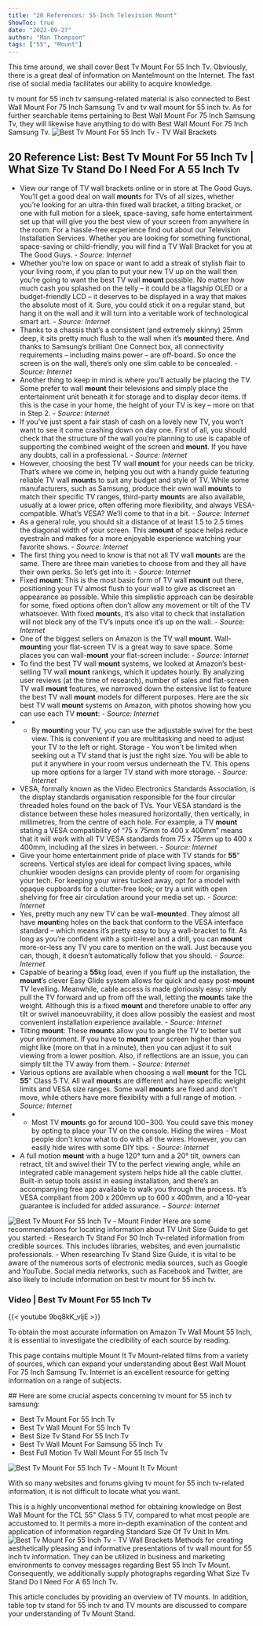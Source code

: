 ```yaml
---
title: "20 References: 55-Inch Television Mount"
ShowToc: true 
date: "2022-09-27"
author: "Man Thompson" 
tags: ["55", "Mount"]
---
```


	
This time around, we shall cover Best Tv Mount For 55 Inch Tv. Obviously, there is a great deal of information on Mantelmount on the Internet. The fast rise of social media facilitates our ability to acquire knowledge.

tv mount for 55 inch tv samsung-related material is also connected to Best Wall Mount For 75 Inch Samsung Tv and tv wall mount for 55 inch tv. As for further searchable items pertaining to Best Wall Mount For 75 Inch Samsung Tv, they will likewise have anything to do with Best Wall Mount For 75 Inch Samsung Tv.
<img loading="lazy" src="https://i.ytimg.com/vi/E3-ZmQYt2fs/maxresdefault.jpg" onerror="this.onerror=null;this.src='https://blogger.googleusercontent.com/img/a/AVvXsEhe7F7TRXHtjiKvHb5vS7DmnxvpHiDyoYyYvm1nHB3Qp2_w3BnM6A2eq4v7FYxCC9bfZt3a9vIMtAYEKUiaDQbHMg-ViyGmRIj39MLp0bGFfgfYw1Dc9q_H-T0wiTm3l0Uq42dETrN9eC8aGJ9_IORZsxST1AcLR7np1koOfcc7tnHa4S8Mwz_xD9d0=s16000';" alt="Best Tv Mount For 55 Inch Tv - TV Wall Brackets" >

## 20 Reference List: Best Tv Mount For 55 Inch Tv | What Size Tv Stand Do I Need For A 55 Inch Tv
-   View our range of TV wall brackets online or in store at The Good Guys. You’ll get a good deal on wall **mount**s for TVs of all sizes, whether you’re looking for an ultra-thin fixed wall bracket, a tilting bracket, or one with full motion for a sleek, space-saving, safe home entertainment set up that will give you the best view of your screen from anywhere in the room. For a hassle-free experience find out about our Television Installation Services. Whether you are looking for something functional, space-saving or child-friendly, you will find a TV Wall Bracket for you at The Good Guys. - <cite>Source: Internet</cite>
-   Whether you’re low on space or want to add a streak of stylish flair to your living room, if you plan to put your new TV up on the wall then you’re going to want the best TV wall **mount** possible. No matter how much cash you splashed on the telly – it could be a flagship OLED or a budget-friendly LCD – it deserves to be displayed in a way that makes the absolute most of it. Sure, you could stick it on a regular stand, but hang it on the wall and it will turn into a veritable work of technological smart art. - <cite>Source: Internet</cite>
-   Thanks to a chassis that’s a consistent (and extremely skinny) 25mm deep, it sits pretty much flush to the wall when it’s **mount**ed there. And thanks to Samsung’s brilliant One Connect box, all connectivity requirements – including mains power – are off-board. So once the screen is on the wall, there’s only one slim cable to be concealed. - <cite>Source: Internet</cite>
-   Another thing to keep in mind is where you’ll actually be placing the TV. Some prefer to wall **mount** their televisions and simply place the entertainment unit beneath it for storage and to display decor items. If this is the case in your home, the height of your TV is key – more on that in Step 2. - <cite>Source: Internet</cite>
-   If you’ve just spent a fair stash of cash on a lovely new TV, you won’t want to see it come crashing down on day one. First of all, you should check that the structure of the wall you’re planning to use is capable of supporting the combined weight of the screen and **mount**. If you have any doubts, call in a professional. - <cite>Source: Internet</cite>
-   However, choosing the best TV wall **mount** for your needs can be tricky. That’s where we come in, helping you out with a handy guide featuring reliable TV wall **mount**s to suit any budget and style of TV. While some manufacturers, such as Samsung, produce their own wall **mount**s to match their specific TV ranges, third-party **mount**s are also available, usually at a lower price, often offering more flexibility, and always VESA-compatible. What’s VESA? We’ll come to that in a bit. - <cite>Source: Internet</cite>
-   As a general rule, you should sit a distance of at least 1.5 to 2.5 times the diagonal width of your screen. This a**mount** of space helps reduce eyestrain and makes for a more enjoyable experience watching your favorite shows. - <cite>Source: Internet</cite>
-   The first thing you need to know is that not all TV wall **mount**s are the same. There are three main varieties to choose from and they all have their own perks. So let’s get into it: - <cite>Source: Internet</cite>
-   Fixed **mount**: This is the most basic form of TV wall **mount** out there, positioning your TV almost flush to your wall to give as discreet an appearance as possible. While this simplistic approach can be desirable for some, fixed options often don’t allow any movement or tilt of the TV whatsoever. With fixed **mount**s, it’s also vital to check that installation will not block any of the TV’s inputs once it’s up on the wall. - <cite>Source: Internet</cite>
-   One of the biggest sellers on Amazon is the TV wall **mount**. Wall-**mount**ing your flat-screen TV is a great way to save space. Some places you can wall-**mount** your flat-screen include: - <cite>Source: Internet</cite>
-   To find the best TV wall **mount** systems, we looked at Amazon’s best-selling TV wall **mount** rankings, which it updates hourly. By analyzing user reviews (at the time of research), number of sales and flat-screen TV wall **mount** features, we narrowed down the extensive list to feature the best TV wall **mount** models for different purposes. Here are the six best TV wall **mount** systems on Amazon, with photos showing how you can use each TV **mount**: - <cite>Source: Internet</cite>
-   - By **mount**ing your TV, you can use the adjustable swivel for the best view. This is convenient if you are multitasking and need to adjust your TV to the left or right. Storage - You won't be limited when seeking out a TV stand that is just the right size. You will be able to put it anywhere in your room versus underneath the TV. This opens up more options for a larger TV stand with more storage. - <cite>Source: Internet</cite>
-   VESA, formally known as the Video Electronics Standards Association, is the display standards organisation responsible for the four circular threaded holes found on the back of TVs. Your VESA standard is the distance between these holes measured horizontally, then vertically, in millimetres, from the centre of each hole. For example, a TV **mount** stating a VESA compatibility of “75 x 75mm to 400 x 400mm” means that it will work with all TV VESA standards from 75 x 75mm up to 400 x 400mm, including all the sizes in between. - <cite>Source: Internet</cite>
-   Give your home entertainment pride of place with TV stands for **55**" screens. Vertical styles are ideal for compact living spaces, while chunkier wooden designs can provide plenty of room for organising your tech. For keeping your wires tucked away, opt for a model with opaque cupboards for a clutter-free look; or try a unit with open shelving for free air circulation around your media set up. - <cite>Source: Internet</cite>
-   Yes, pretty much any new TV can be wall-**mount**ed. They almost all have **mount**ing holes on the back that conform to the VESA interface standard – which means it’s pretty easy to buy a wall-bracket to fit. As long as you’re confident with a spirit-level and a drill, you can **mount** more-or-less any TV you care to mention on the wall. Just because you can, though, it doesn’t automatically follow that you should. - <cite>Source: Internet</cite>
-   Capable of bearing a **55**kg load, even if you fluff up the installation, the **mount**’s clever Easy Glide system allows for quick and easy post-**mount** TV levelling. Meanwhile, cable access is made gloriously easy: simply pull the TV forward and up from off the wall, letting the **mount**s take the weight. Although this is a fixed **mount** and therefore unable to offer any tilt or swivel manoeuvrability, it does allow possibly the easiest and most convenient installation experience available. - <cite>Source: Internet</cite>
-   Tilting **mount**: These **mount**s allow you to angle the TV to better suit your environment. If you have to **mount** your screen higher than you might like (more on that in a minute), then you can adjust it to suit viewing from a lower position. Also, if reflections are an issue, you can simply tilt the TV away from them. - <cite>Source: Internet</cite>
-   Various options are available when choosing a wall **mount** for the TCL **55**" Class 5 TV. All wall **mount**s are different and have specific weight limits and VESA size ranges. Some wall **mount**s are fixed and don't move, while others have more flexibility with a full range of motion. - <cite>Source: Internet</cite>
-   - Most TV **mount**s go for around $100-$300. You could save this money by opting to place your TV on the console. Hiding the wires - Most people don't know what to do with all the wires. However, you can easily hide wires with some DIY tips. - <cite>Source: Internet</cite>
-   A full motion **mount** with a huge 120° turn and a 20° tilt, owners can retract, tilt and swivel their TV to the perfect viewing angle, while an integrated cable management system helps hide all the cable clutter. Built-in setup tools assist in easing installation, and there’s an accompanying free app available to walk you through the process. It’s VESA compliant from 200 x 200mm up to 600 x 400mm, and a 10-year guarantee is included for added assurance. - <cite>Source: Internet</cite>


<img loading="lazy" src="https://www.realsystemsug.com/images/com_hikashop/upload/lg55smart_2063111587.jpg" onerror="this.onerror=null;this.src='https://blogger.googleusercontent.com/img/a/AVvXsEhe7F7TRXHtjiKvHb5vS7DmnxvpHiDyoYyYvm1nHB3Qp2_w3BnM6A2eq4v7FYxCC9bfZt3a9vIMtAYEKUiaDQbHMg-ViyGmRIj39MLp0bGFfgfYw1Dc9q_H-T0wiTm3l0Uq42dETrN9eC8aGJ9_IORZsxST1AcLR7np1koOfcc7tnHa4S8Mwz_xD9d0=s16000';" alt="Best Tv Mount For 55 Inch Tv - Mount Finder" >
Here are some recommendations for locating information about TV Unit Size Guide to get you started:
- Research Tv Stand For 50 Inch Tv-related information from credible sources. This includes libraries, websites, and even journalistic professionals.
- When researching Tv Stand Size Guide, it is vital to be aware of the numerous sorts of electronic media sources, such as Google and YouTube. Social media networks, such as Facebook and Twitter, are also likely to include information on best tv mount for 55 inch tv.

### Video | Best Tv Mount For 55 Inch Tv
{{< youtube 9bq8kK_vljE >}} 

To obtain the most accurate information on Amazon Tv Wall Mount 55 Inch, it is essential to investigate the credibility of each source by reading.

This page contains multiple Mount It Tv Mount-related films from a variety of sources, which can expand your understanding about Best Wall Mount For 75 Inch Samsung Tv. Internet is an excellent resource for getting information on a range of subjects.
<script async="async" data-cfasync="false" src="//normallydemandedalter.com/fe63df3c5408708b15d8dc3d9b206b31/invoke.js"></script>
<div id="container-fe63df3c5408708b15d8dc3d9b206b31"></div>
## Here are some crucial aspects concerning tv mount for 55 inch tv samsung:

- Best Tv Mount For 55 Inch Tv
- Best Tv Wall Mount For 55 Inch Tv
- Best Size Tv Stand For 55 Inch Tv
- Best Tv Wall Mount For Samsung 55 Inch Tv
- Best Full Motion Tv Wall Mount For 55 Inch Tv

 <img loading="lazy" src="https://nationalinterest.org/sites/default/files/styles/desktop__1260_/public/main_images/tcl6series.jpg?itok=V_R7IG2F" onerror="this.onerror=null;this.src='https://blogger.googleusercontent.com/img/a/AVvXsEhe7F7TRXHtjiKvHb5vS7DmnxvpHiDyoYyYvm1nHB3Qp2_w3BnM6A2eq4v7FYxCC9bfZt3a9vIMtAYEKUiaDQbHMg-ViyGmRIj39MLp0bGFfgfYw1Dc9q_H-T0wiTm3l0Uq42dETrN9eC8aGJ9_IORZsxST1AcLR7np1koOfcc7tnHa4S8Mwz_xD9d0=s16000';" alt="Best Tv Mount For 55 Inch Tv - Mount It Tv Mount" >

With so many websites and forums giving tv mount for 55 inch tv-related information, it is not difficult to locate what you want.

This is a highly unconventional method for obtaining knowledge on Best Wall Mount for the TCL 55" Class 5 TV, compared to what most people are accustomed to. It permits a more in-depth examination of the content and application of information regarding Standard Size Of Tv Unit In Mm.
<img loading="lazy" src="https://images.idgesg.net/images/article/2017/10/5712157_rd-100738395-large.3x2.jpg" onerror="this.onerror=null;this.src='https://blogger.googleusercontent.com/img/a/AVvXsEhe7F7TRXHtjiKvHb5vS7DmnxvpHiDyoYyYvm1nHB3Qp2_w3BnM6A2eq4v7FYxCC9bfZt3a9vIMtAYEKUiaDQbHMg-ViyGmRIj39MLp0bGFfgfYw1Dc9q_H-T0wiTm3l0Uq42dETrN9eC8aGJ9_IORZsxST1AcLR7np1koOfcc7tnHa4S8Mwz_xD9d0=s16000';" alt="Best Tv Mount For 55 Inch Tv - TV Wall Brackets" >
Methods for creating aesthetically pleasing and informative presentations of tv wall mount for 55 inch tv information. They can be utilized in business and marketing environments to convey messages regarding Best 55 Inch Tv Mount. Consequently, we additionally supply photographs regarding What Size Tv Stand Do I Need For A 65 Inch Tv.

This article concludes by providing an overview of TV mounts. In addition, table top tv stand for 55 inch tv and TV mounts are discussed to compare your understanding of Tv Mount Stand.
	
	

